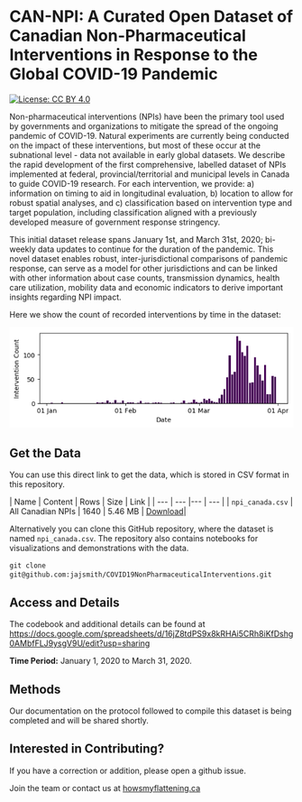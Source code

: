 # CAN-NPI: A Curated Open Dataset of Canadian Non-Pharmaceutical Interventions in Response to the Global COVID-19 Pandemic

[![License: CC BY 4.0](https://img.shields.io/badge/License-CC%20BY%204.0-lightgrey.svg)](https://creativecommons.org/licenses/by/4.0/)

Non-pharmaceutical interventions (NPIs) have been the primary tool used by governments and organizations to mitigate the spread of the ongoing pandemic of COVID-19. Natural experiments are currently being conducted on the impact of these interventions, but most of these occur at the subnational level - data not available in early global datasets. We describe the rapid development of the first comprehensive, labelled dataset of NPIs implemented at federal, provincial/territorial and municipal  levels in Canada to guide COVID-19 research. For each intervention, we provide: a) information on timing to aid in longitudinal evaluation, b) location to allow for robust spatial analyses, and c) classification based on intervention type and target population, including classification aligned with a previously developed measure of government response stringency. 

This initial dataset release spans January 1st, and March 31st, 2020; bi-weekly data updates to continue for the duration of the pandemic. This novel dataset enables robust, inter-jurisdictional comparisons of pandemic response, can serve as a model for other jurisdictions and can be linked with other information about case counts, transmission dynamics, health care utilization, mobility data and economic indicators to derive important insights regarding NPI impact. 

Here we show the count of recorded interventions by time in the dataset:

![Dataset Intervention Count](doc/img/intervention-count.png)

## Get the Data

You can use this direct link to get the data, which is stored in CSV format in this repository.

| Name  | Content | Rows | Size |  Link |
| --- | --- |--- | --- |
| `npi_canada.csv`  | All Canadian NPIs  | 1640 | 5.46 MB | [Download](https://raw.githubusercontent.com/jajsmith/COVID19NonPharmaceuticalInterventions/master/npi_canada.csv)|

Alternatively you can clone this GitHub repository, where the dataset is named `npi_canada.csv`. The repository also contains notebooks for visualizations and demonstrations with the data.

```
git clone git@github.com:jajsmith/COVID19NonPharmaceuticalInterventions.git
```


## Access and Details

The codebook and additional details can be found at https://docs.google.com/spreadsheets/d/16jZ8tdPS9x8kRHAi5CRh8iKfDshg0AMbfFLJ9ysgV9U/edit?usp=sharing

**Time Period:** January 1, 2020 to March 31, 2020.


## Methods

Our documentation on the protocol followed to compile this dataset is being completed and will be shared shortly.

## Interested in Contributing?

If you have a correction or addition, please open a github issue.

Join the team or contact us at [howsmyflattening.ca](https://howsmyflattening.ca/#/home)

